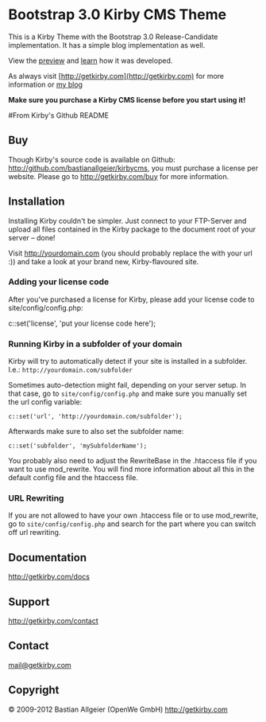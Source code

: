 Bootstrap 3.0 Kirby CMS Theme
=========================

This is a Kirby Theme with the Bootstrap 3.0 Release-Candidate implementation. It has a simple blog implementation as well. 

View the [preview](http://antjan.us/kirby-boot) and [learn](http://antjanus.com/blog/web-development-tutorials/front-end-development/kirby-cms-and-bootstrap/‎) how it was developed.

As always visit [http://getkirby.com](http://getkirby.com) for more information or [my blog](http://antjanus.com)

**Make sure you purchase a Kirby CMS license before you start using it!**

#From Kirby's Github README


## Buy

Though Kirby's source code is available on Github: <http://github.com/bastianallgeier/kirbycms>, you must purchase a license per website. Please go to <http://getkirby.com/buy> for more information.


## Installation

Installing Kirby couldn't be simpler. Just connect to your FTP-Server and upload all files contained in the Kirby package to the document root of your server – done!

Visit <http://yourdomain.com> (you should probably replace the with your url :)) and take a look at your brand new, Kirby-flavoured site.


### Adding your license code

After you've purchased a license for Kirby, please add your license code to site/config/config.php:

c::set('license', 'put your license code here');


### Running Kirby in a subfolder of your domain

Kirby will try to automatically detect if your site is installed in a subfolder. I.e.: `http://yourdomain.com/subfolder`

Sometimes auto-detection might fail, depending on your server setup. In that case, go to `site/config/config.php` and make sure you manually set the url config variable:
	
	c::set('url', 'http://yourdomain.com/subfolder');

Afterwards make sure to also set the subfolder name:

	c::set('subfolder', 'mySubfolderName');

You probably also need to adjust the RewriteBase in the .htaccess file if you want to use mod_rewrite. You will find more information about all this in the default config file and the htaccess file.


### URL Rewriting

If you are not allowed to have your own .htaccess file or to use mod_rewrite, go to `site/config/config.php` and search for the part where you can switch off url rewriting. 


## Documentation
<http://getkirby.com/docs>


## Support
<http://getkirby.com/contact>


## Contact 
<mail@getkirby.com>


## Copyright

© 2009-2012 Bastian Allgeier (OpenWe GmbH)
<http://getkirby.com>